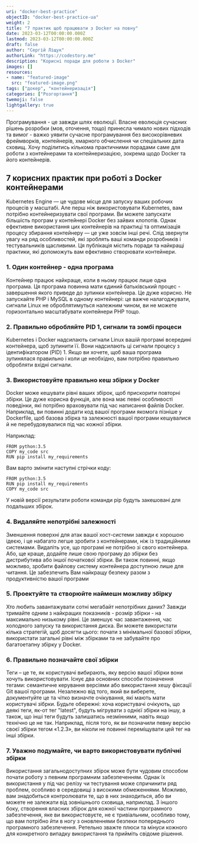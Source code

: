```yaml
---
uri: "docker-best-practice"
objectID: "docker-best-practice-ua"
weight: 2
title: "7 практик щоб працювати з Docker на повну"
date: 2023-03-12T00:00:00.000Z
lastmod: 2023-03-12T00:00:00.000Z
draft: false
author: "Сергій Ліщук"
authorLink: "https://codestory.me"
description: "Корисні поради для роботи з Docker"
images: []
resources:
- name: "featured-image"
  src: "featured-image.png"
tags: ["докер", "контейнеризація"]
categories: ["Розгортання"]
twemoji: false
lightgallery: true
---
```


Програмування - це завжди шлях еволюції. Власне еволюція сучасних рішень розробки (мов, оточення, тощо) принесла чимало нових підходів та вимог - важко уявити сучасне програмування без високорівневих фреймворків, контейнерів, хмарного обчислення чи спеціальних дата сховищ. Хочу поділитись кількома практичними порадами саме для роботи з контейнерами та контейнеризацією, зокрема щодо Docker та його контейнерів.

<!--more-->

## 7 корисних практик при роботі з Docker контейнерами

Kubernetes Engine — це чудове місце для запуску ваших робочих процесів у масштабі. Але перш ніж використовувати Kubernetes, вам потрібно контейнеризувати свої програми. Ви можете запускати більшість програм у контейнері Docker без зайвих клопотів. Однак ефективне використання цих контейнерів на практиці та оптимізація процесу збирання контейнеру — це уже зовсім інші речі. Слід звернути увагу на ряд особливостей, які зроблять ваші команди розробників і тестувальників щасливими. Ця публікація містить поради та найкращі практики, які допоможуть вам ефективно створювати контейнери.

### 1. Один контейнер - одна програма

Контейнер працює найкраще, коли в ньому працює лише одна програма. Ця програма повинна мати єдиний батьківський процес - завершення якого приведе до зупинки контейнера. Це дуже корисно. Не запускайте PHP і MySQL в одному контейнері: це важче налагоджувати, сигнали Linux не оброблятимуться належним чином, ви не можете горизонтально масштабувати контейнери PHP тощо.

### 2. Правильно обробляйте PID 1, сигнали та зомбі процеси

Kubernetes і Docker надсилають сигнали Linux вашій програмі всередині контейнера, щоб зупинити її. Вони надсилають ці сигнали процесу з ідентифікатором (PID) 1. Якщо ви хочете, щоб ваша програма зупинялася правильно і коли це необхідно, вам потрібно правильно обробляти вхідні сигнали.

### 3. Використовуйте правильно кеш збірки у Docker

Docker може кешувати рівні ваших збірок, щоб прискорити повторні збірки. Це дуже корисна функція, але вона має певні особливості поведінки, які потрібно враховувати під час написання файлів Docker. Наприклад, ви повинні додати код вашої програми якомога пізніше у Dockerfile, щоб базова збірка та залежності вашої програми кешувалися й не перебудовувалися під час кожної збірки.

Наприклад:
```docker
FROM python:3.5
COPY my_code src
RUN pip install my_requirements
```

Вам варто змінити наступні стрічки коду:
```docker
FROM python:3.5
RUN pip install my_requirements
COPY my_code src
```
У новій версії результати роботи команди pip будуть закешовані для подальших збірок.

### 4. Видаляйте непотрібні залежності

Зменшення поверхні для атак вашої хост-системи завжди є хорошою ідеєю, і це набагато легше зробити з контейнерами, ніж із традиційними системами. Видаліть усе, що програмі не потрібно зі свого контейнера. Або, ще краще, додайте лише свою програму до збірки без дистрибутива або іншої початкової збірки. Ви також повинні, якщо можливо, зробити файлову систему контейнера доступною лише для читання. Це забезпечить Вам найкращу безпеку разом з продуктивністю вашої програми

### 5. Проектуйте та створюйте наймешн можливу збірку

Хто любить завантажувати сотні мегабайт непотрібних даних? Завжди тримайте одним з найкращих показників - розмір збірки - на максимально низькому рівні. Це зменшує час завантаження, час холодного запуску та використання диска. Ви можете використати кілька стратегій, щоб досягти цього: почати з мінімальної базової збірки, використати загальні рівні між збірками та не забувайте про багатоетапну збірку у Docker.

### 6. Правильно позначайте свої збірки

Теги – це те, як користувачі вибирають, яку версію вашої збірки вони хочуть використовувати. Існує два основних способи позначення тегами: семантичне керування версіями або використання хешу фіксації Git вашої програми. Незалежно від того, який ви виберете, документуйте це та чітко визначте очікування, які мають мати користувачі зібрки. Будьте обережні: хоча користувачі очікують, що деякі теги, як-от тег "latest", будуть мігрувати з однієї збірки на іншу, а також, що інші теги будуть залишатись незмінними, навіть якщо технічно це не так. Наприклад, після того, як ви позначили певну версію своєї збірки тегом «1.2.3», ви ніколи не повинні переміщувати цей тег на інші збірки.

### 7. Уважно подумайте, чи варто використовувати публічні збірки

Використання загальнодоступних збірок може бути чудовим способом почати роботу з певним програмним забезпеченням. Однак їх використання у під час релізу чи тестування може спричинити ряд проблем, особливо в середовищі з високими обмеженнями. Можливо, вам знадобиться контролювати те, що в них знаходиться, або ви можете не залежати від зовнішнього сховища, наприклад. З іншого боку, створення власних збірок для кожної частини програмного забезпечення, яке ви використовуєте, не є тривіальним, особливо тому, що вам потрібно йти в ногу з оновленнями безпеки попереднього програмного забезпечення. Ретельно зважте плюси та мінуси кожного для конкретного випадку використання та прийміть свідоме рішення.